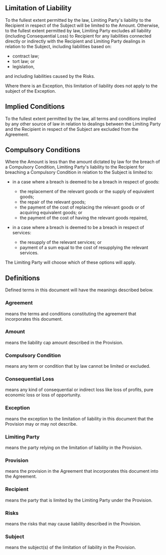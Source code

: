 ## Limitation of Liability

To the fullest extent permitted by the law, Limiting Party's liability to the Recipient in respect of the Subject will be limited to the Amount.  Otherwise, to the fullest extent permitted by law, Limiting Party excludes all liability (including Consequential Loss) to Recipient for any liabilities connected directly or indirectly with the Recipient and Limiting Party dealings in relation to the Subject, including liabilities based on:

- contract law;
- tort law; or
- legislation,

and including liabilities caused by the Risks.

Where there is an Exception, this limitation of liability does not apply to the subject of the Exception.

## Implied Conditions

To the fullest extent permitted by the law, all terms and conditions implied by any other source of law in relation to dealings between the Limiting Party and the Recipient in respect of the Subject are excluded from the Agreement.

## Compulsory Conditions

Where the Amount is less than the amount dictated by law for the breach of a Compulsory Condition, Limiting Party's liability to the Recipient for breaching a Compulsory Condition in relation to the Subject is limited to:

- in a case where a breach is deemed to be a breach in respect of goods:
	+ the replacement of the relevant goods or the supply of equivalent goods;
	+ the repair of the relevant goods;
	+ the payment of the cost of replacing the relevant goods or of acquiring equivalent goods; or
	+ the payment of the cost of having the relevant goods repaired,

- in a case where a breach is deemed to be a breach in respect of services:
	+ the resupply of the relevant services; or
	+ payment of a sum equal to the cost of resupplying the relevant services.

The Limiting Party will choose which of these options will apply.

## Definitions

Defined terms in this document will have the meanings described below.

### Agreement
means the terms and conditions constituting the agreement that incorporates this document.

### Amount
means the liability cap amount described in the Provision.

### Compulsory Condition
means any term or condition that by law cannot be limited or excluded.

### Consequential Loss
means any kind of consequential or indirect loss like loss of profits, pure economic loss or loss of opportunity.

### Exception
means the exception to the limitation of liability in this document that the Provision may or may not describe.

### Limiting Party
means the party relying on the limitation of liability in the Provision.

### Provision
means the provision in the Agreement that incorporates this document into the Agreement.

### Recipient
means the party that is limited by the Limiting Party under the Provision.

### Risks
means the risks that may cause liability described in the Provision.

### Subject
means the subject(s) of the limitation of liability in the Provision.
